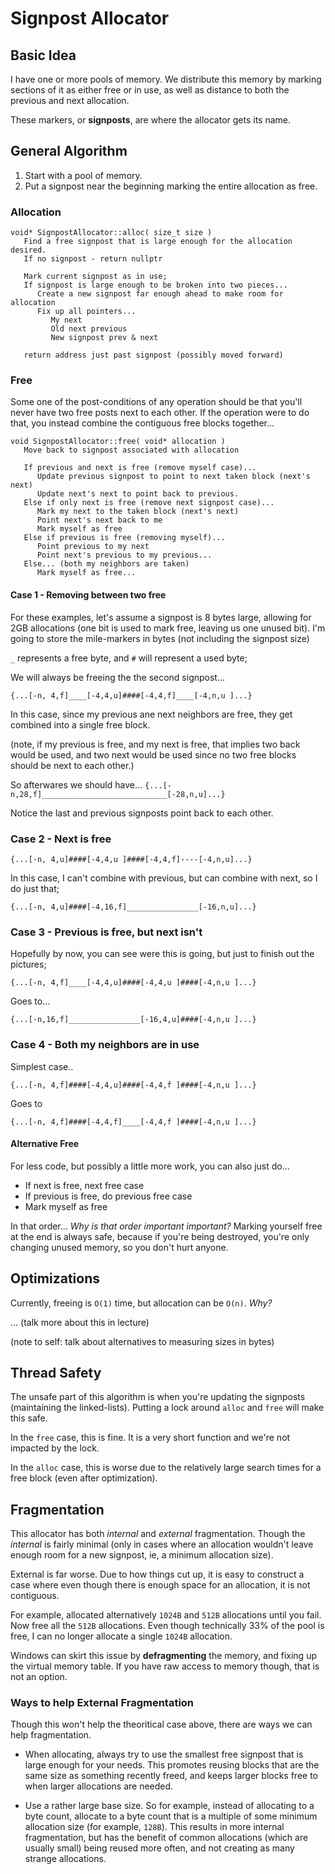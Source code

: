 Signpost Allocator
======

## Basic Idea
I have one or more pools of memory.  We distribute this memory by marking sections of it
as either free or in use, as well as distance to both the previous and next allocation.  

These markers, or **signposts**, are where the allocator gets its  name.

## General Algorithm

1. Start with a pool of memory.
2. Put a signpost near the beginning marking the entire allocation as free.

### Allocation

```
void* SignpostAllocator::alloc( size_t size )
   Find a free signpost that is large enough for the allocation desired.
   If no signpost - return nullptr

   Mark current signpost as in use; 
   If signpost is large enough to be broken into two pieces...
      Create a new signpost far enough ahead to make room for allocation
      Fix up all pointers...
         My next
         Old next previous
         New signpost prev & next

   return address just past signpost (possibly moved forward)
```

### Free
Some one of the post-conditions of any operation should be that you'll never 
have two free posts next to each other.  If the operation were to do that, 
you instead combine the contiguous free blocks together...

```
void SignpostAllocator::free( void* allocation )
   Move back to signpost associated with allocation

   If previous and next is free (remove myself case)...
      Update previous signpost to point to next taken block (next's next)
      Update next's next to point back to previous.  
   Else if only next is free (remove next signpost case)...
      Mark my next to the taken block (next's next)
      Point next's next back to me
      Mark myself as free
   Else if previous is free (removing myself)...
      Point previous to my next
      Point next's previous to my previous...
   Else... (both my neighbors are taken)
      Mark myself as free...

```

#### Case 1 - Removing between two free 
For these examples, let's assume a signpost is 8 bytes large, allowing for 2GB allocations (one bit is used to mark free, leaving us one unused bit).  I'm going to store the mile-markers in bytes (not including the signpost size)

`_` represents a free byte, and `#` will represent a used byte; 

We will always be freeing the the second signpost...

`{...[-n, 4,f]____[-4,4,u]####[-4,4,f]____[-4,n,u ]...}`

In this case, since my previous ane next neighbors are free, they get combined into a single free block.

(note, if my previous is free, and my next is free, that implies two back would be used, and two next would be used since no two free blocks should be next to each other.)

So afterwares we should have...
`{...[-n,28,f]____________________________[-28,n,u]...}`

Notice the last and previous signposts point back to each other.


### Case 2 - Next is free

`{...[-n, 4,u]####[-4,4,u ]####[-4,4,f]----[-4,n,u]...}`

In this case, I can't combine with previous, but can combine with next, 
so I do just that; 

`{...[-n, 4,u]####[-4,16,f]________________[-16,n,u]...}`


### Case 3 - Previous is free, but next isn't
Hopefully by now, you can see were this is going, but just to finish out the pictures;

`{...[-n, 4,f]____[-4,4,u]####[-4,4,u ]####[-4,n,u ]...}`

Goes to...

`{...[-n,16,f]________________[-16,4,u]####[-4,n,u ]...}`

### Case 4 - Both my neighbors are in use
Simplest case..

`{...[-n, 4,f]####[-4,4,u]####[-4,4,f ]####[-4,n,u ]...}`

Goes to

`{...[-n, 4,f]####[-4,4,f]____[-4,4,f ]####[-4,n,u ]...}`

#### Alternative Free
For less code, but possibly a little more work, you can also just do...

- If next is free, next free case
- If previous is free, do previous free case
- Mark myself as free

In that order... *Why is that order important important?*  Marking yourself free at the end is always safe, because
if you're being destroyed, you're only changing unused memory, so you don't hurt anyone. 

## Optimizations

Currently, freeing is `O(1)` time, but allocation can be `O(n)`.  *Why?*

... (talk more about this in lecture)

(note to self: talk about alternatives to measuring sizes in bytes)


## Thread Safety
The unsafe part of this algorithm is when you're updating the signposts (maintaining the linked-lists).  Putting a
lock around `alloc` and `free` will make this safe.

In the `free` case, this is fine. It is a very short function and we're not impacted by the lock.

In the `alloc` case, this is worse due to the relatively large search times for a free block (even after 
optimization).  


## Fragmentation
This allocator has both *internal* and *external* fragmentation.   Though the *internal* is fairly minimal 
(only in cases where an allocation wouldn't leave enough room for a new signpost, ie, a minimum allocation size).  

External is far worse.  Due to how things cut up, it is easy to construct a case where even though there is enough
space for an allocation, it is not contiguous.

For example, allocated alternatively `1024B` and `512B` allocations until you fail.  Now free all the `512B` 
allocations.  Even though technically 33% of the pool is free, I can no longer allocate a single `1024B` allocation.   

Windows can skirt this issue by **defragmenting** the memory, and fixing up the virtual memory table.  If you have raw
access to memory though, that is not an option.  

### Ways to help External Fragmentation
Though this won't help the theoritical case above, there are ways we can help fragmentation.  

- When allocating, always try to use the smallest free signpost that is large enough for your needs.  This 
promotes reusing blocks that are the same size as something recently freed, and keeps larger blocks free 
to when larger allocations are needed.

- Use a rather large base size.  So for example, instead of allocating to a byte count, allocate to a byte count 
that is a multiple of some minimum allocation size (for example, `128B`).  This results in more internal 
fragmentation, but has the benefit of common allocations (which are usually small) being reused more often, 
and not creating as many strange allocations.  

